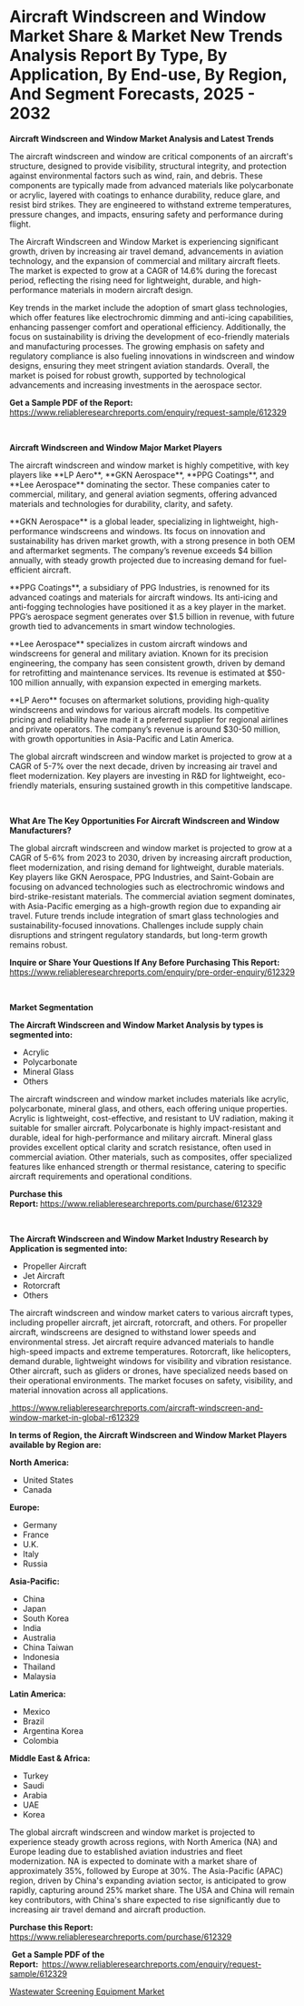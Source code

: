 <p><h1>Aircraft Windscreen and Window Market Share & Market New Trends Analysis Report By Type, By Application, By End-use, By Region, And Segment Forecasts, 2025 - 2032</h1></p><p><strong>Aircraft Windscreen and Window Market Analysis and Latest Trends</strong></p>
<p><p>The aircraft windscreen and window are critical components of an aircraft's structure, designed to provide visibility, structural integrity, and protection against environmental factors such as wind, rain, and debris. These components are typically made from advanced materials like polycarbonate or acrylic, layered with coatings to enhance durability, reduce glare, and resist bird strikes. They are engineered to withstand extreme temperatures, pressure changes, and impacts, ensuring safety and performance during flight.</p><p>The Aircraft Windscreen and Window Market is experiencing significant growth, driven by increasing air travel demand, advancements in aviation technology, and the expansion of commercial and military aircraft fleets. The market is expected to grow at a CAGR of 14.6% during the forecast period, reflecting the rising need for lightweight, durable, and high-performance materials in modern aircraft design.</p><p>Key trends in the market include the adoption of smart glass technologies, which offer features like electrochromic dimming and anti-icing capabilities, enhancing passenger comfort and operational efficiency. Additionally, the focus on sustainability is driving the development of eco-friendly materials and manufacturing processes. The growing emphasis on safety and regulatory compliance is also fueling innovations in windscreen and window designs, ensuring they meet stringent aviation standards. Overall, the market is poised for robust growth, supported by technological advancements and increasing investments in the aerospace sector.</p></p>
<p><strong>Get a Sample PDF of the Report:&nbsp;</strong> <a href="https://www.reliableresearchreports.com/enquiry/request-sample/612329?utm_campaign=1512&utm_medium=2&utm_source=Github&utm_content=ia&utm_term=20012025&utm_id=aircraft-windscreen-and-window">https://www.reliableresearchreports.com/enquiry/request-sample/612329</a></p>
<p>&nbsp;</p>
<p><strong>Aircraft Windscreen and Window Major Market Players</strong></p>
<p><p>The aircraft windscreen and window market is highly competitive, with key players like **LP Aero**, **GKN Aerospace**, **PPG Coatings**, and **Lee Aerospace** dominating the sector. These companies cater to commercial, military, and general aviation segments, offering advanced materials and technologies for durability, clarity, and safety.</p><p>**GKN Aerospace** is a global leader, specializing in lightweight, high-performance windscreens and windows. Its focus on innovation and sustainability has driven market growth, with a strong presence in both OEM and aftermarket segments. The company’s revenue exceeds $4 billion annually, with steady growth projected due to increasing demand for fuel-efficient aircraft.</p><p>**PPG Coatings**, a subsidiary of PPG Industries, is renowned for its advanced coatings and materials for aircraft windows. Its anti-icing and anti-fogging technologies have positioned it as a key player in the market. PPG’s aerospace segment generates over $1.5 billion in revenue, with future growth tied to advancements in smart window technologies.</p><p>**Lee Aerospace** specializes in custom aircraft windows and windscreens for general and military aviation. Known for its precision engineering, the company has seen consistent growth, driven by demand for retrofitting and maintenance services. Its revenue is estimated at $50-100 million annually, with expansion expected in emerging markets.</p><p>**LP Aero** focuses on aftermarket solutions, providing high-quality windscreens and windows for various aircraft models. Its competitive pricing and reliability have made it a preferred supplier for regional airlines and private operators. The company’s revenue is around $30-50 million, with growth opportunities in Asia-Pacific and Latin America.</p><p>The global aircraft windscreen and window market is projected to grow at a CAGR of 5-7% over the next decade, driven by increasing air travel and fleet modernization. Key players are investing in R&D for lightweight, eco-friendly materials, ensuring sustained growth in this competitive landscape.</p></p>
<p>&nbsp;</p>
<p><strong>What Are The Key Opportunities For Aircraft Windscreen and Window Manufacturers?</strong></p>
<p><p>The global aircraft windscreen and window market is projected to grow at a CAGR of 5-6% from 2023 to 2030, driven by increasing aircraft production, fleet modernization, and rising demand for lightweight, durable materials. Key players like GKN Aerospace, PPG Industries, and Saint-Gobain are focusing on advanced technologies such as electrochromic windows and bird-strike-resistant materials. The commercial aviation segment dominates, with Asia-Pacific emerging as a high-growth region due to expanding air travel. Future trends include integration of smart glass technologies and sustainability-focused innovations. Challenges include supply chain disruptions and stringent regulatory standards, but long-term growth remains robust.</p></p>
<p><strong>Inquire or Share Your Questions If Any Before Purchasing This Report:</strong> <a href="https://www.reliableresearchreports.com/enquiry/pre-order-enquiry/612329?utm_campaign=1512&utm_medium=2&utm_source=Github&utm_content=ia&utm_term=20012025&utm_id=aircraft-windscreen-and-window">https://www.reliableresearchreports.com/enquiry/pre-order-enquiry/612329</a></p>
<p>&nbsp;</p>
<p><strong>Market Segmentation</strong></p>
<p><strong>The Aircraft Windscreen and Window Market Analysis by types is segmented into:</strong></p>
<p><ul><li>Acrylic</li><li>Polycarbonate</li><li>Mineral Glass</li><li>Others</li></ul></p>
<p><p>The aircraft windscreen and window market includes materials like acrylic, polycarbonate, mineral glass, and others, each offering unique properties. Acrylic is lightweight, cost-effective, and resistant to UV radiation, making it suitable for smaller aircraft. Polycarbonate is highly impact-resistant and durable, ideal for high-performance and military aircraft. Mineral glass provides excellent optical clarity and scratch resistance, often used in commercial aviation. Other materials, such as composites, offer specialized features like enhanced strength or thermal resistance, catering to specific aircraft requirements and operational conditions.</p></p>
<p><strong>Purchase this Report:&nbsp;</strong><a href="https://www.reliableresearchreports.com/purchase/612329?utm_campaign=1512&utm_medium=2&utm_source=Github&utm_content=ia&utm_term=20012025&utm_id=aircraft-windscreen-and-window">https://www.reliableresearchreports.com/purchase/612329</a></p>
<p>&nbsp;</p>
<p><strong>The Aircraft Windscreen and Window Market Industry Research by Application is segmented into:</strong></p>
<p><ul><li>Propeller Aircraft</li><li>Jet Aircraft</li><li>Rotorcraft</li><li>Others</li></ul></p>
<p><p>The aircraft windscreen and window market caters to various aircraft types, including propeller aircraft, jet aircraft, rotorcraft, and others. For propeller aircraft, windscreens are designed to withstand lower speeds and environmental stress. Jet aircraft require advanced materials to handle high-speed impacts and extreme temperatures. Rotorcraft, like helicopters, demand durable, lightweight windows for visibility and vibration resistance. Other aircraft, such as gliders or drones, have specialized needs based on their operational environments. The market focuses on safety, visibility, and material innovation across all applications.</p></p>
<p><a href="https://www.reliableresearchreports.com/aircraft-windscreen-and-window-market-in-global-r612329?utm_campaign=1512&utm_medium=2&utm_source=Github&utm_content=ia&utm_term=20012025&utm_id=aircraft-windscreen-and-window">&nbsp;https://www.reliableresearchreports.com/aircraft-windscreen-and-window-market-in-global-r612329</a></p>
<p><strong>In terms of Region, the Aircraft Windscreen and Window Market Players available by Region are:</strong></p>
<p>
    <p> <strong> North America: </strong>
        <ul>
            <li>United States</li>
            <li>Canada</li>
        </ul>
        </p> 
    <p> <strong> Europe: </strong>
        <ul>
            <li>Germany</li>
            <li>France</li>
            <li>U.K.</li>
            <li>Italy</li>
            <li>Russia</li>
        </ul>
        </p> 
    <p> <strong> Asia-Pacific: </strong>
        <ul>
            <li>China</li>
            <li>Japan</li>
            <li>South Korea</li>
            <li>India</li>
            <li>Australia</li>
            <li>China Taiwan</li>
            <li>Indonesia</li>
            <li>Thailand</li>
            <li>Malaysia</li>
        </ul>
        </p> 
    <p> <strong> Latin America: </strong>
        <ul>
            <li>Mexico</li>
            <li>Brazil</li>
            <li>Argentina Korea</li>
            <li>Colombia</li>
        </ul>
        </p> 
    <p> <strong> Middle East & Africa: </strong>
        <ul>
            <li>Turkey</li>
            <li>Saudi</li>
            <li>Arabia</li>
            <li>UAE</li>
            <li>Korea</li>
        </ul>
    </p>
    </p>
<p><p>The global aircraft windscreen and window market is projected to experience steady growth across regions, with North America (NA) and Europe leading due to established aviation industries and fleet modernization. NA is expected to dominate with a market share of approximately 35%, followed by Europe at 30%. The Asia-Pacific (APAC) region, driven by China's expanding aviation sector, is anticipated to grow rapidly, capturing around 25% market share. The USA and China will remain key contributors, with China's share expected to rise significantly due to increasing air travel demand and aircraft production.</p></p>
<p><strong>Purchase this Report: </strong><a href="https://www.reliableresearchreports.com/purchase/612329?utm_campaign=1512&utm_medium=2&utm_source=Github&utm_content=ia&utm_term=20012025&utm_id=aircraft-windscreen-and-window">https://www.reliableresearchreports.com/purchase/612329</a></p>
<p>&nbsp;<strong>Get a Sample PDF of the Report:&nbsp;&nbsp;</strong><a href="https://www.reliableresearchreports.com/enquiry/request-sample/612329?utm_campaign=1512&utm_medium=2&utm_source=Github&utm_content=ia&utm_term=20012025&utm_id=aircraft-windscreen-and-window">https://www.reliableresearchreports.com/enquiry/request-sample/612329</a></p>
<p><strong></strong></p>
<p><p><a href="https://github.com/yoshih12/Market-Research-Report-List-4/blob/main/wastewater-screening-equipment-market.md?utm_campaign=1512&utm_medium=2&utm_source=Github&utm_content=ia&utm_term=20012025&utm_id=aircraft-windscreen-and-window">Wastewater Screening Equipment Market</a></p></p>